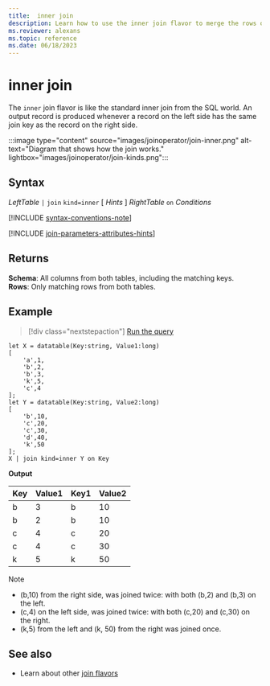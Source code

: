```yaml
---
title:  inner join
description: Learn how to use the inner join flavor to merge the rows of two tables. 
ms.reviewer: alexans
ms.topic: reference
ms.date: 06/18/2023
---
```


# inner join

The `inner` join flavor is like the standard inner join from the SQL world. An output record is produced whenever a record on the left side has the same join key as the record on the right side.

:::image type="content" source="images/joinoperator/join-inner.png" alt-text="Diagram that shows how the join works." lightbox="images/joinoperator/join-kinds.png":::

## Syntax

*LeftTable* `|` `join` `kind=inner` [ *Hints* ] *RightTable* `on` *Conditions*

[!INCLUDE [syntax-conventions-note](../../includes/syntax-conventions-note.md)]

[!INCLUDE [join-parameters-attributes-hints](../../includes/join-parameters-attributes-hints.md)]

## Returns

**Schema**: All columns from both tables, including the matching keys.  
**Rows**: Only matching rows from both tables.

## Example

> [!div class="nextstepaction"]
> <a href="https://dataexplorer.azure.com/clusters/help/databases/Samples?query=H4sIAAAAAAAAA8tJLVGIULBVSEksAcKknFQN79RKq+KSosy8dB2FsMSc0lRDq5z8vHRNrmguBSBQT1TXMdSBMJPUdYwQTGMoM1tdxxTKTFbXMeGKtebKAdoSid8WI1RbgOYZGiBMMUJiG8PYKUDTDZAsNQBZFaFQo5CVn5mnkJ2Zl2KbmZeXWgS0Oj9PAWgjAEho/dHtAAAA" target="_blank">Run the query</a>

```kusto
let X = datatable(Key:string, Value1:long)
[
    'a',1,
    'b',2,
    'b',3,
    'k',5,
    'c',4
];
let Y = datatable(Key:string, Value2:long)
[
    'b',10,
    'c',20,
    'c',30,
    'd',40,
    'k',50
];
X | join kind=inner Y on Key
```

**Output**

|Key|Value1|Key1|Value2|
|---|---|---|---|
|b|3|b|10|
|b|2|b|10|
|c|4|c|20|
|c|4|c|30|
|k|5|k|50|

> [!NOTE]
>
> * (b,10) from the right side, was joined twice: with both (b,2) and (b,3) on the left.
> * (c,4) on the left side, was joined twice: with both (c,20) and (c,30) on the right.
> * (k,5) from the left and (k, 50) from the right was joined once.

## See also

* Learn about other [join flavors](joinoperator.md#returns)
